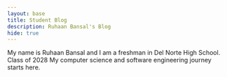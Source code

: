 ```yaml
---
layout: base
title: Student Blog
description: Ruhaan Bansal's Blog
hide: true
---
```

My name is Ruhaan Bansal and I am a freshman in Del Norte High School.
Class of 2028
My computer science and software engineering journey starts here.   